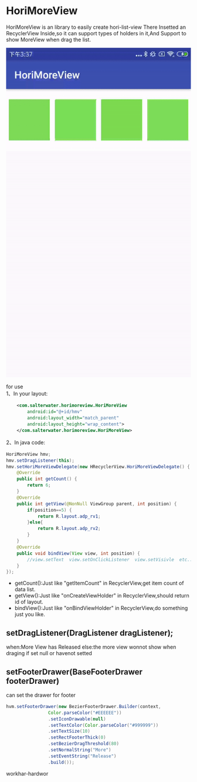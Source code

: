 # HoriMoreView
HoriMoreView is an library to easily create hori-list-view
There Insetted an RecyclerView Inside,so it can support types of holders in it,And Support to show MoreView when drag the list.

![image](https://github.com/15563988825/HoriMoreView/blob/master/1.gif)

for use <br>
1、In your layout:
```xml
    <com.salterwater.horimoreview.HoriMoreView
        android:id="@+id/hmv"
        android:layout_width="match_parent"
        android:layout_height="wrap_content">
    </com.salterwater.horimoreview.HoriMoreView>
```
2、In java code:
```java
HoriMoreView hmv;
hmv.setDragListener(this);
hmv.setHoriMoreViewDelegate(new HRecyclerView.HoriMoreViewDelegate() {
    @Override
    public int getCount() {
        return 6;
    }
    @Override
    public int getView(@NonNull ViewGroup parent, int position) {
        if(position==5) {
            return R.layout.adp_rv1;
        }else{
            return R.layout.adp_rv2;
        }
    }
    @Override
    public void bindView(View view, int position) {
        //view.setText  view.setOnClickListener  view.setVisivle  etc...
    }
});
```
* getCount():Just like "getItemCount" in RecyclerView,get item count of data list.<br>
* getView():Just like "onCreateViewHolder" in RecyclerView,should return id of layout.<br>
* bindView():Just like "onBindViewHolder" in RecyclerView,do something just you like.<br>

setDragListener(DragListener dragListener);
-------
when:More View has Released
else:the more view wonnot show when draging if set null or havenot setted

setFooterDrawer(BaseFooterDrawer footerDrawer)
-------
can set the drawer for footer
```java
hvm.setFooterDrawer(new BezierFooterDrawer.Builder(context,
                Color.parseColor("#EEEEEE"))
                .setIconDrawable(null)
                .setTextColor(Color.parseColor("#999999"))
                .setTextSize(10)
                .setRectFooterThick(0)
                .setBezierDragThreshold(80)
                .setNormalString("More")
                .setEventString("Release")
                .build());
```

workhar-hardwor
